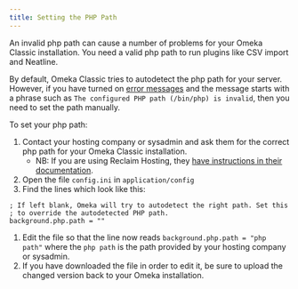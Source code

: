 ```yaml
---
title: Setting the PHP Path
---
```


An invalid php path can cause a number of problems for your Omeka Classic installation. You need a valid php path to run plugins like CSV import and Neatline.

By default, Omeka Classic tries to autodetect the php path for your server. However, if you have turned on [error messages](../Troubleshooting/Retrieving_Error_Messages.md) and the message starts with a phrase such as `The configured PHP path (/bin/php) is invalid`, then you need to set the path manually.

To set your php path:

1. Contact your hosting company or sysadmin and ask them for the correct php path for your Omeka Classic installation.
	- NB: If you are using Reclaim Hosting, they [have instructions in their documentation](https://community.reclaimhosting.com/t/working-with-omeka-classic/194/2). 
1. Open the file `config.ini` in `application/config`
2. Find the lines which look like this: 
```
; If left blank, Omeka will try to autodetect the right path. Set this
; to override the autodetected PHP path.
background.php.path = ""
```
1. Edit the file so that the line now reads `background.php.path = "php path"` where the `php path` is the path provided by your hosting company or sysadmin. 
2. If you have downloaded the file in order to edit it, be sure to upload the changed version back to your Omeka installation.
